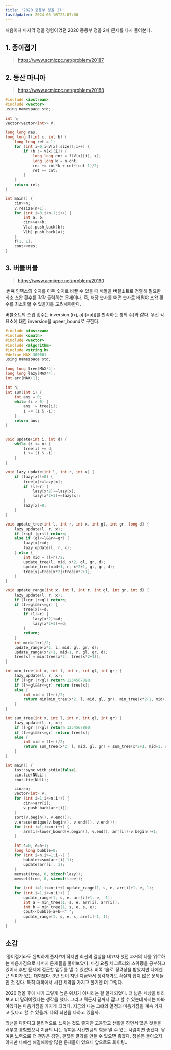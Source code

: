 ```yaml
---
title: '2020 중등부 정올 2차'
lastUpdated: 2024-06-16T23:07:00
---
```

처음이자 마지막 정올 경험이었던 2020 중등부 정올 2차 문제를 다시 풀어본다.

## 1. 종이접기

> https://www.acmicpc.net/problem/20187

## 2. 등산 마니아

> https://www.acmicpc.net/problem/20188

```c
#include <iostream>
#include <vector>
using namespace std;

int n;
vector<vector<int>> V;

long long res;
long long f(int x, int b) {
    long long ret = 1;
    for (int i=0;i<V[x].size();i++) {
        if (b != V[x][i]) {
            long long cnt = f(V[x][i], x);
            long long k = n-cnt;
            res += cnt*k + cnt*(cnt-1)/2;
            ret += cnt;
        }
    }
    return ret;
}

int main() {
    cin>>n;
    V.resize(n+1);
    for (int i=0;i<n-1;i++) {
        int a, b;
        cin>>a>>b;
        V[a].push_back(b);
        V[b].push_back(a);
    }
    f(1, 1);
    cout<<res;
}
```

## 3. 버블버블

> https://www.acmicpc.net/problem/20190

i번쨰 인덱스의 숫자를 아무 숫자로 바꿀 수 있을 때 배열을 버블소트로 정렬해 필요한 최소 스왑 횟수를 각각 출력하는 문제이다. 즉, 해당 숫자를 어떤 숫자로 바꿔야 스왑 횟수를 최소화할 수 있을지를 고려해야한다.

버블소트의 스왑 횟수는 inversion (i<j, a[i]>a[j]를 만족하는 쌍의 수)와 같다. 우선 각 요소에 대한 inversion을 upeer_bound로 구한다.

```c
#include <iostream>
#include <cmath>
#include <vector>
#include <algorithm>
#include <string.h>
#define MAX 300001
using namespace std;

long long tree[MAX*4];
long long lazy[MAX*4];
int arr[MAX+1];

int n;
int sum(int i) {
    int ans = 0;
    while (i > 0) {
        ans += tree[i];
        i -= (i & -i);
    }
    return ans;
}


void update(int i, int d) {
    while (i <= n) {
        tree[i] += d;
        i += (i & -i);
    }
}

void lazy_update(int l, int r, int x) {
    if (lazy[x]!=0) {
        tree[x]+=lazy[x];
        if (l!=r) {
            lazy[x*2]+=lazy[x];
            lazy[x*2+1]+=lazy[x];
        }
        lazy[x]=0;
    }
}

void update_tree(int l, int r, int x, int gl, int gr, long d) {
    lazy_update(l, r, x);
    if (r<gl||gr<l) return;
    else if (gl<=l&&r<=gr) {
        lazy[x]+=d;
        lazy_update(l, r, x);
    } else {
        int mid = (l+r)/2;
        update_tree(l, mid, x*2, gl, gr, d);
        update_tree(mid+1, r, x*2+1, gl, gr, d);
        tree[x]=tree[x*2]+tree[x*2+1];
    }
}

void update_range(int x, int l, int r, int gl, int gr, int d) {
    lazy_update(l, r, x);
    if (l>gr||r<gl) return;
    if (l>=gl&&r<=gr) {
        tree[x]+=d;
        if (l!=r) {
            lazy[x*2]+=d;
            lazy[x*2+1]+=d;
        }
        return;
    }
    int mid=(l+r)/2;
    update_range(x*2, l, mid, gl, gr, d);
    update_range(x*2+1, mid+1, r, gl, gr, d);
    tree[x] = min(tree[x*2], tree[x*2+1]);
}

int min_tree(int x, int l, int r, int gl, int gr) {
    lazy_update(l, r, x);
    if (l>gr||r<gl) return 1234567890;
    if (l>=gl&&r<=gr) return tree[x];
    else {
        int mid = (l+r)/2;
        return min(min_tree(x*2, l, mid, gl, gr), min_tree(x*2+1, mid+1, r, gl, gr));
    }
}

int sum_tree(int x, int l, int r, int gl, int gr) {
    lazy_update(l, r, x);
    if (l>gr||r<gl) return 1234567890;
    if (l>=gl&&r<=gr) return tree[x];
    else {
        int mid = (l+r)/2;
        return sum_tree(x*2, l, mid, gl, gr) + sum_tree(x*2+1, mid+1, r, gl, gr);
    }
}

int main() {
    ios::sync_with_stdio(false);
    cin.tie(NULL);
    cout.tie(NULL);

    cin>>n;
    vector<int> v;
    for (int i=1;i<=n;i++) {
        cin>>arr[i];
        v.push_back(arr[i]);
    }
    sort(v.begin(), v.end());
    v.erase(unique(v.begin(), v.end()), v.end());
    for (int i=1;i<=n;i++) {
        arr[i]=lower_bound(v.begin(), v.end(), arr[i])-v.begin()+1;
    }

    int s=0, e=n+1;
    long long bubble=0;
    for (int i=n;i>=1;i--) {
        bubble+=sum(arr[i]-1);
        update(arr[i], 1);
    }
    memset(tree, 0, sizeof(lazy));
    memset(tree, 0, sizeof(tree));

    for (int i=1;i<=n;i++) update_range(1, s, e, arr[i]+1, e, 1);
    for (int i=1;i<=n;i++) {
        update_range(1, s, e, arr[i]+1, e, -1);
        int a = min_tree(1, s, e, arr[i], arr[i]);
        int b = min_tree(1, s, e, s, e);
        cout<<bubble-a+b<<" ";
        update_range(1, s, e, s, arr[i]-1, 1);
    }
}
```

## 소감

'종이접기라도 완벽하게 풀자!'며 작지만 최선의 결실을 내고자 했던 과거의 나를 위로하는 마음가짐으로 나머지 문제들을 풀어보았다. 마침 요즘 세그트리와 스위핑을 공부하고 있어서 후반 문제에 접근할 엄두를 낼 수 있었다. 비록 1솔로 장려상을 받았지만 나에겐 큰 의미가 있는 대회였다. 3년 반이 지난 지금와서 생각해봐도 확실히 쉽지 않은 문제들인 것 같다. 특히 대회에서 시간 제약을 가지고 풀기엔 더 그렇다.

2020 정올 후에 내가 그렇게 높은 위치가 아니라는 걸 알게되었다. 더 넓은 세상을 바라보고 더 달려야겠다는 생각을 했다. 그리고 뭐든지 끝까지 잡고 할 수 있는데까지는 파봐야겠다는 마음가짐을 가지게 되었다. 지금의 나는 그떄의 열정과 마음가짐을 계속 가지고 있다고 할 수 있을까. 나의 최선을 다하고 있을까.

최선을 다한다고 물리적으로 느끼는 것도 좋지만 고등학교 생활을 하면서 많은 것들을 배우고 경험했으니 지금의 나는 쌓여온 시간만큼의 힘을 낼 수 있는 사람이면 좋겠다. 쌓여온 노력으로 더 괜찮은 경험, 괜찮은 결과를 만들 수 있으면 좋겠다. 정올은 돌아오지 않지만 나에겐 해결해야할 많은 문제들이 있으니 앞으로도 화이팅..

